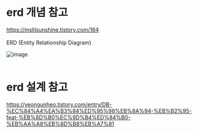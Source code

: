 # erd 개념 참고
https://mslilsunshine.tistory.com/164  
<br>
ERD (Entity Relationship Diagram)

![image](https://github.com/janeess/TIL/assets/111561405/d89d11ee-3192-473c-9cca-21691be6827e)
<br><br>


# erd 설계 참고
https://yeongunheo.tistory.com/entry/DB-%EC%84%A4%EA%B3%84%ED%95%98%EB%8A%94-%EB%B2%95-feat-%EB%8D%B0%EC%9D%B4%ED%84%B0-%EB%AA%A8%EB%8D%B8%EB%A7%81
